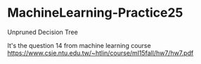 # MachineLearning-Practice25
Unpruned Decision Tree

It's the question 14 from machine learning course https://www.csie.ntu.edu.tw/~htlin/course/ml15fall/hw7/hw7.pdf
